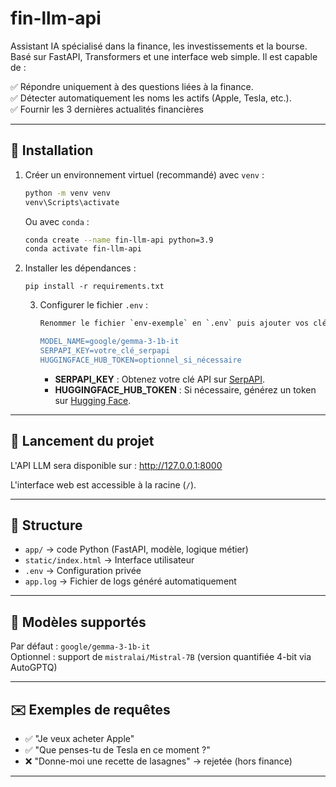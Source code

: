 # fin-llm-api

Assistant IA spécialisé dans la finance, les investissements et la bourse.
Basé sur FastAPI, Transformers et une interface web simple. Il est capable de :

✅ Répondre uniquement à des questions liées à la finance.  
✅ Détecter automatiquement les noms les actifs (Apple, Tesla, etc.).  
✅ Fournir les 3 dernières actualités financières

---

## 🔧 Installation

1. Créer un environnement virtuel (recommandé) avec `venv` :
   ```bash
   python -m venv venv
   venv\Scripts\activate
   ```

   Ou avec `conda` :
   ```bash
   conda create --name fin-llm-api python=3.9
   conda activate fin-llm-api
   ```

2. Installer les dépendances :
   ```
   pip install -r requirements.txt
   ```
   3. Configurer le fichier `.env` :
      ```bash
      Renommer le fichier `env-exemple` en `.env` puis ajouter vos clés d'API

      MODEL_NAME=google/gemma-3-1b-it
      SERPAPI_KEY=votre_clé_serpapi
      HUGGINGFACE_HUB_TOKEN=optionnel_si_nécessaire
      ```

      - **SERPAPI_KEY** : Obtenez votre clé API sur [SerpAPI](https://serpapi.com/).
      - **HUGGINGFACE_HUB_TOKEN** : Si nécessaire, générez un token sur [Hugging Face](https://huggingface.co/settings/tokens).

---

## 🚀 Lancement du projet

L'API LLM sera disponible sur :
http://127.0.0.1:8000

L'interface web est accessible à la racine (`/`).

---

## 📁 Structure

- `app/` → code Python (FastAPI, modèle, logique métier)
- `static/index.html` → Interface utilisateur
- `.env` → Configuration privée
- `app.log` → Fichier de logs généré automatiquement

---

## 🧠 Modèles supportés

Par défaut : `google/gemma-3-1b-it`  
Optionnel : support de `mistralai/Mistral-7B` (version quantifiée 4-bit via AutoGPTQ)

---

## ✉️ Exemples de requêtes

- ✅ "Je veux acheter Apple"
- ✅ "Que penses-tu de Tesla en ce moment ?"
- ❌ "Donne-moi une recette de lasagnes" → rejetée (hors finance)

---
